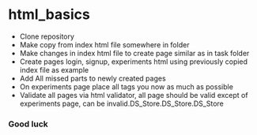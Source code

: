 # html_basics

 - Clone repository
 - Make copy from index html file somewhere in folder
 - Make changes in index html file to create page similar as in task folder
 - Create pages login, signup, experiments html using previously copied index file as example
 - Add All missed parts to newly created pages
 - On experiments page place all tags you now as much as possible
 - Validate all pages via html validator, all page should be valid except of experiments page, can be invalid.DS_Store.DS_Store.DS_Store

 ### Good luck 
